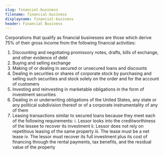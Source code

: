```yaml
---
slug: financial-business
filename: financial-business
displayname: financial-business
header: Financial Business
---
```


Corporations that qualify as financial businesses are those which derive 75% of their gross income from the following financial activities:

1. Discounting and negotiating promissory notes, drafts, bills of exchange, and other evidence of debt
2. Buying and selling exchange
3. Making of or dealing in secured or unsecured loans and discounts
4. Dealing in securities or shares of corporate stock by purchasing and selling such securities and stock solely on the order and for the account of customers
5. Investing and reinvesting in marketable obligations in the form of investment securities
6. Dealing in or underwriting obligations of the United States, any state or any political subdivision thereof or of a corporate instrumentality of any of them
7. Leasing transactions similar to secured loans because they meet each of the following requirements:
   i. Lessor looks into the creditworthiness of the lessee to recover its investment
   ii. Lessor does not rely on repetitious leasing of the same property
   iii. The lease must be a net lease
   iv. The lessor must recover its full investment plus its cost of financing through the rental payments, tax benefits, and the residual value of the property
